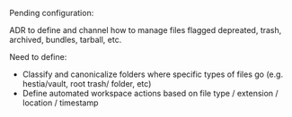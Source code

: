 Pending configuration:

ADR to define and channel how to manage files flagged depreated, trash, archived, bundles, tarball, etc.

Need to define:
- Classify and canonicalize folders where specific types of files go (e.g. hestia/vault, root trash/ folder, etc)
- Define automated workspace actions based on file type / extension / location / timestamp